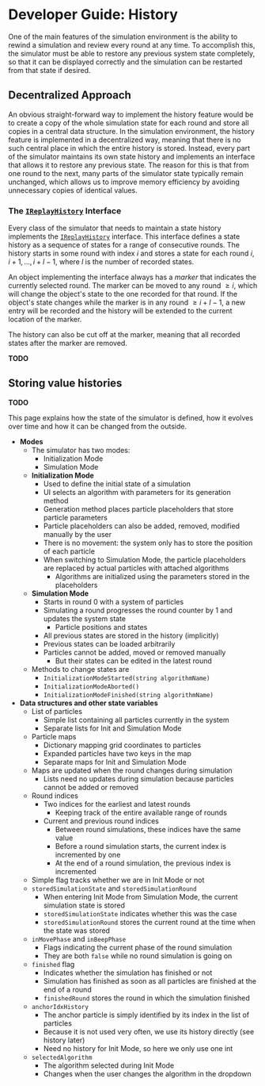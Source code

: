 # Developer Guide: History

One of the main features of the simulation environment is the ability to rewind a simulation and review every round at any time.
To accomplish this, the simulator must be able to restore any previous system state completely, so that it can be displayed correctly and the simulation can be restarted from that state if desired.


## Decentralized Approach

An obvious straight-forward way to implement the history feature would be to create a copy of the whole simulation state for each round and store all copies in a central data structure.
In the simulation environment, the history feature is implemented in a decentralized way, meaning that there is no such central place in which the entire history is stored.
Instead, every part of the simulator maintains its own state history and implements an interface that allows it to restore any previous state.
The reason for this is that from one round to the next, many parts of the simulator state typically remain unchanged, which allows us to improve memory efficiency by avoiding unnecessary copies of identical values.

### The [`IReplayHistory`][1] Interface

Every class of the simulator that needs to maintain a state history implements the [`IReplayHistory`][1] interface.
This interface defines a state history as a sequence of states for a range of consecutive rounds.
The history starts in some round with index $i$ and stores a state for each round $i,i+1,\ldots,i+l-1$, where $l$ is the number of recorded states.

An object implementing the interface always has a *marker* that indicates the currently selected round.
The marker can be moved to any round $\geq i$, which will change the object's state to the one recorded for that round.
If the object's state changes while the marker is in any round $\geq i + l-1$, a new entry will be recorded and the history will be extended to the current location of the marker.

The history can also be cut off at the marker, meaning that all recorded states after the marker are removed.

**TODO**



## Storing value histories




[1]: xref:AS2.Sim.IReplayHistory




**TODO**


This page explains how the state of the simulator is defined, how it evolves over time and how it can be changed from the outside.

- **Modes**
	- The simulator has two modes:
		- Initialization Mode
		- Simulation Mode
	- **Initialization Mode**
		- Used to define the initial state of a simulation
		- UI selects an algorithm with parameters for its generation method
		- Generation method places particle placeholders that store particle parameters
		- Particle placeholders can also be added, removed, modified manually by the user
		- There is no movement: the system only has to store the position of each particle
		- When switching to Simulation Mode, the particle placeholders are replaced by actual particles with attached algorithms
			- Algorithms are initialized using the parameters stored in the placeholders
	- **Simulation Mode**
		- Starts in round 0 with a system of particles
		- Simulating a round progresses the round counter by 1 and updates the system state
			- Particle positions and states
		- All previous states are stored in the history (implicitly)
		- Previous states can be loaded arbitrarily
		- Particles cannot be added, moved or removed manually
			- But their states can be edited in the latest round
	- Methods to change states are
		- `InitializationModeStarted(string algorithmName)`
		- `InitializationModeAborted()`
		- `InitializationModeFinished(string algorithmName)`
- **Data structures and other state variables**
	- List of particles
		- Simple list containing all particles currently in the system
		- Separate lists for Init and Simulation Mode
	- Particle maps
		- Dictionary mapping grid coordinates to particles
		- Expanded particles have two keys in the map
		- Separate maps for Init and Simulation Mode
	- Maps are updated when the round changes during simulation
		- Lists need no updates during simulation because particles cannot be added or removed
	- Round indices
		- Two indices for the earliest and latest rounds
			- Keeping track of the entire available range of rounds
		- Current and previous round indices
			- Between round simulations, these indices have the same value
			- Before a round simulation starts, the current index is incremented by one
			- At the end of a round simulation, the previous index is incremented
	- Simple flag tracks whether we are in Init Mode or not
	- `storedSimulationState` and `storedSimulationRound`
		- When entering Init Mode from Simulation Mode, the current simulation state is stored
		- `storedSimulationState` indicates whether this was the case
		- `storedSimulationRound` stores the current round at the time when the state was stored
	- `inMovePhase` and `inBeepPhase`
		- Flags indicating the current phase of the round simulation
		- They are both `false` while no round simulation is going on
	- `finished` flag
		- Indicates whether the simulation has finished or not
		- Simulation has finished as soon as all particles are finished at the end of a round
		- `finishedRound` stores the round in which the simulation finished
	- `anchorIdxHistory`
		- The anchor particle is simply identified by its index in the list of particles
		- Because it is not used very often, we use its history directly (see history later)
		- Need no history for Init Mode, so here we only use one int
	- `selectedAlgorithm`
		- The algorithm selected during Init Mode
		- Changes when the user changes the algorithm in the dropdown
